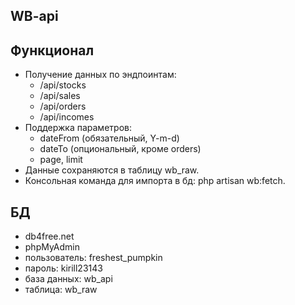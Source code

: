 ## WB-api
## Функционал
- Получение данных по эндпоинтам:
    - /api/stocks
    - /api/sales
    - /api/orders
    - /api/incomes
- Поддержка параметров:
    - dateFrom (обязательный, Y-m-d)
    - dateTo (опциональный, кроме orders)
    - page, limit
- Данные сохраняются в таблицу wb_raw.
- Консольная команда для импорта в бд: php artisan wb:fetch.

## БД
 - db4free.net
 - phpMyAdmin
 - пользователь: freshest_pumpkin
 - пароль: kirill23143
 - база данных: wb_api
 - таблица: wb_raw
